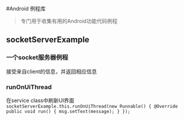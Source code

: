 #Android 例程库 
> 专门用于收集有用的Android功能代码例程

## socketServerExample 
### 一个socket服务器例程 
接受来自client的信息，并返回相应信息 
### runOnUiThread 
在service class中刷新UI界面  
`socketServerExample.this.runOnUiThread(new Runnable() {
    @Override
    public void run() {
        msg.setText(message);
    }
});
`

